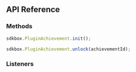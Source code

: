 ## API Reference

### Methods
```javascript
sdkbox.PluginAchievement.init();
```

```javascript
sdkbox.PluginAchievement.unlock(achievementId);
```


### Listeners


